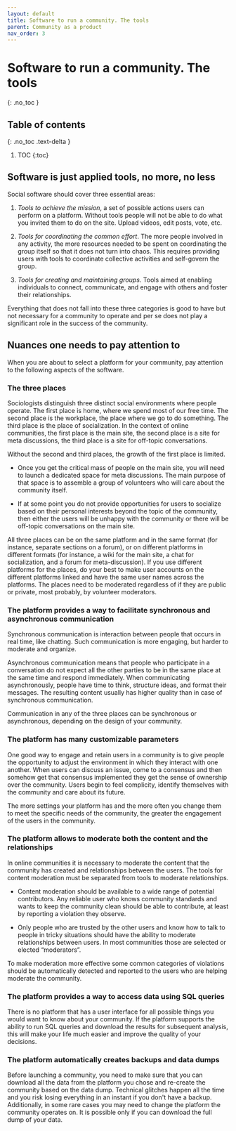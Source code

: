 ```yaml
---
layout: default
title: Software to run a community. The tools
parent: Community as a product
nav_order: 3
---
```


# Software to run a community. The tools
{: .no_toc }

## Table of contents
{: .no_toc .text-delta }

1. TOC
{:toc}

## Software is just applied tools, no more, no less

Social software should cover three essential areas: 

1. *Tools to achieve the mission*, a set of possible actions users can perform on a platform. Without tools people will not be able to do what you invited them to do on the site. Upload videos, edit posts, vote, etc. 

2. *Tools for coordinating the common effort*. The more people involved in any activity, the more resources needed to be spent on coordinating the group itself so that it does not turn into chaos. This requires providing users with tools to coordinate collective activities and self-govern the group. 

3. *Tools for creating and maintaining groups*. Tools aimed at enabling individuals to connect, communicate, and engage with others and foster their relationships.

Everything that does not fall into these three categories is good to have but not necessary for a community to operate and per se does not play a significant role in the success of the community. 

## Nuances one needs to pay attention to

When you are about to select a platform for your community, pay attention to the following aspects of the software.

### The three places

Sociologists distinguish three distinct social environments where people operate. The first place is home, where we spend most of our free time. The second place is the workplace, the place where we go to do something. The third place is the place of socialization. In the context of online communities, the first place is the main site, the second place is a site for meta discussions, the third place is a site for off-topic conversations.

Without the second and third places, the growth of the first place is limited.

- Once you get the critical mass of people on the main site, you will need to launch a dedicated space for meta discussions. The main purpose of that space is to assemble a group of volunteers who will care about the community itself.  

- If at some point you do not provide opportunities for users to socialize based on their personal interests beyond the topic of the community, then either the users will be unhappy with the community or there will be off-topic conversations on the main site. 

All three places can be on the same platform and in the same format (for instance, separate sections on a forum), or on different platforms in different formats (for instance, a wiki for the main site, a chat for socialization, and a forum for meta-discussion). If you use different platforms for the places, do your best to make user accounts on the different platforms linked and have the same user names across the platforms. The places need to be moderated regardless of if they are public or private, most probably, by volunteer moderators. 

### The platform provides a way to facilitate synchronous and asynchronous communication

Synchronous communication is interaction between people that occurs in real time, like chatting. Such communication is more engaging, but harder to moderate and organize.

Asynchronous communication means that people who participate in a conversation do not expect all the other parties to be in the same place at the same time and respond immediately.  When communicating asynchronously, people have time to think, structure ideas, and format their messages. The resulting content usually has higher quality than in case of synchronous communication.

Communication in any of the three places can be synchronous or asynchronous, depending on the design of your community.

### The platform has many customizable parameters

One good way to engage and retain users in a community is to give people the opportunity to adjust the environment in which they interact with one another. When users can discuss an issue, come to a consensus and then somehow get that consensus implemented they get the sense of ownership over the community. Users begin to feel complicity, identify themselves with the community and care about its future. 

The more settings your platform has and the more often you change them to meet the specific needs of the community, the greater the engagement of the users in the community.

### The platform allows to moderate both the content and the relationships

In online communities it is necessary to moderate the content that the community has created and relationships between the users. The tools for content moderation must be separated from tools to moderate relationships. 

- Content moderation should be available to a wide range of potential contributors. Any reliable user who knows community standards and wants to keep the community clean should be able to contribute, at least by reporting a violation they observe.

- Only people who are trusted by the other users and know how to talk to people in tricky situations should have the ability to moderate relationships between users. In most communities those are selected or elected “moderators”.

To make moderation more effective some common categories of violations should be automatically detected and reported to the users who are helping moderate the community.

### The platform provides a way to access data using SQL queries

There is no platform that has a  user interface for all possible things you would want to know about your community. If the platform supports the ability to run SQL queries and download the results for subsequent analysis, this will make your life much easier and improve the quality of your decisions.

### The platform automatically creates backups and data dumps

Before launching a community, you need to make sure that you can download all the data from the platform you chose and re-create the community based on the data dump. Technical glitches happen all the time and you risk losing everything in an instant if you don't have a backup. Additionally, in some rare cases you may need to change the platform the community operates on. It is possible only if you can download the full dump of your data.
